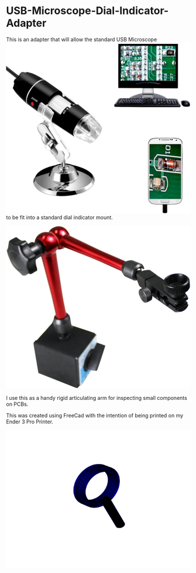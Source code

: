 # USB-Microscope-Dial-Indicator-Adapter

This is an adapter that will allow the standard USB Microscope ![USB Microscope](/Microscope.jpg) to be fit into a standard dial indicator mount. 

![ARM](/ARM.jpg)

I use this as a handy rigid articulating arm for inspecting small components on PCBs. 

This was created using FreeCad with the intention of being printed on my Ender 3 Pro Printer. 

![Final Model](/USB-Microscope-Dial-Indicator-Adapter-Body-1.gif)
